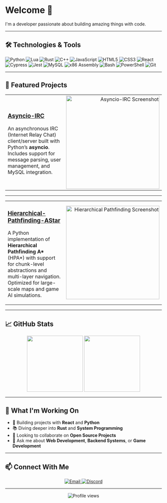 # Welcome 👋

I'm a developer passionate about building amazing things with code.

---

## 🛠️ Technologies & Tools

<p>
  <img alt="Python" src="https://img.shields.io/badge/-Python-3776AB?style=flat-square&logo=python&logoColor=white" />
  <img alt="Lua" src="https://img.shields.io/badge/-Lua-2C2D72?style=flat-square&logo=lua&logoColor=white" />
  <img alt="Rust" src="https://img.shields.io/badge/-Rust-000000?style=flat-square&logo=rust&logoColor=white" />
  <img alt="C++" src="https://img.shields.io/badge/-C++-00599C?style=flat-square&logo=c%2B%2B&logoColor=white" />
  <img alt="JavaScript" src="https://img.shields.io/badge/-JavaScript-F7DF1E?style=flat-square&logo=javascript&logoColor=black" />
  <img alt="HTML5" src="https://img.shields.io/badge/-HTML5-E34F26?style=flat-square&logo=html5&logoColor=white" />
  <img alt="CSS3" src="https://img.shields.io/badge/-CSS3-1572B6?style=flat-square&logo=css3&logoColor=white" />
  <img alt="React" src="https://img.shields.io/badge/-React-45b8d8?style=flat-square&logo=react&logoColor=white" />
  <img alt="Cypress" src="https://img.shields.io/badge/-Cypress-17202C?style=flat-square&logo=cypress&logoColor=white" />
  <img alt="Jest" src="https://img.shields.io/badge/-Jest-C21325?style=flat-square&logo=jest&logoColor=white" />
  <img alt="MySQL" src="https://img.shields.io/badge/-MySQL-4479A1?style=flat-square&logo=mysql&logoColor=white" />
  <img alt="x86 Assembly" src="https://img.shields.io/badge/-x86%20Assembly-525252?style=flat-square&logo=assemblyscript&logoColor=white" />
  <img alt="Bash" src="https://img.shields.io/badge/-Bash-4EAA25?style=flat-square&logo=gnu-bash&logoColor=white" />
  <img alt="PowerShell" src="https://img.shields.io/badge/-PowerShell-5391FE?style=flat-square&logo=powershell&logoColor=white" />
  <img alt="Git" src="https://img.shields.io/badge/-Git-F05032?style=flat-square&logo=git&logoColor=white" />
</p>

---

## 🚀 Featured Projects


<table>
  <tr>
    <td>
      <h3><a href="https://github.com/Azuronis/Asyncio-IRC">Asyncio-IRC</a></h3>
      <p>
        An asynchronous IRC (Internet Relay Chat) client/server built with Python’s <b>asyncio</b>.
        Includes support for message parsing, user management, and MySQL integration.
      </p>
    </td>
    <td align="right" valign="middle">
      <img src="https://github.com/user-attachments/assets/83aba896-724c-44e7-a4fb-fd8dcb019143"
           alt="Asyncio-IRC Screenshot" width="300">
    </td>
  </tr>
</table>

---

<table>
  <tr>
    <td>
      <h3><a href="https://github.com/Azuronis/Hierarchical-Pathfinding-AStar">Hierarchical-Pathfinding-AStar</a></h3>
      <p>
        A Python implementation of <b>Hierarchical Pathfinding A*</b> (HPA*) with support for
        chunk-level abstractions and multi-layer navigation. Optimized for large-scale maps and
        game AI simulations.
      </p>
    </td>
    <td align="right" valign="middle">
      <img src="https://github.com/user-attachments/assets/58c929e0-9bd7-46fb-94ff-934faed23d6f"
           alt="Hierarchical Pathfinding Screenshot" width="300">
    </td>
  </tr>
</table>


---

## 📈 GitHub Stats

<div align="center">
  <img height="180em" src="https://github-readme-stats.vercel.app/api?username=Azuronis&show_icons=true&theme=dark&include_all_commits=true&count_private=true"/>
  <img height="180em" src="https://github-readme-stats.vercel.app/api/top-langs/?username=Azuronis&layout=compact&langs_count=8&theme=dark"/>
</div>

---

## 💼 What I'm Working On

- 🚧 Building projects with **React** and **Python**  
- 📚 Diving deeper into **Rust** and **System Programming**  
- 🤝 Looking to collaborate on **Open Source Projects**  
- 💬 Ask me about **Web Development**, **Backend Systems**, or **Game Development**

---

## 📫 Connect With Me

<p align="center">
  <a href="mailto:blazingriver449@gmail.com" target="_blank">
    <img alt="Email" src="https://img.shields.io/badge/Gmail-D14836?style=for-the-badge&logo=gmail&logoColor=white" />
  </a>
  <a href="https://discord.com/users/404808121505153035" target="_blank">
    <img alt="Discord" src="https://img.shields.io/badge/Discord-5865F2?style=for-the-badge&logo=discord&logoColor=white" />
  </a>
</p>

---

<div align="center">
  <img src="https://komarev.com/ghpvc/?username=Azuronis&label=Profile%20views&color=0e75b6&style=flat" alt="Profile views" />
</div>
